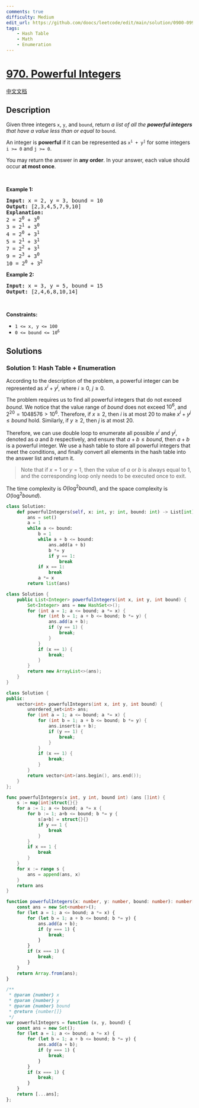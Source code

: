 ```yaml
---
comments: true
difficulty: Medium
edit_url: https://github.com/doocs/leetcode/edit/main/solution/0900-0999/0970.Powerful%20Integers/README_EN.md
tags:
    - Hash Table
    - Math
    - Enumeration
---
```


<!-- problem:start -->

# [970. Powerful Integers](https://leetcode.com/problems/powerful-integers)

[中文文档](/solution/0900-0999/0970.Powerful%20Integers/README.md)

## Description

<!-- description:start -->

<p>Given three integers <code>x</code>, <code>y</code>, and <code>bound</code>, return <em>a list of all the <strong>powerful integers</strong> that have a value less than or equal to</em> <code>bound</code>.</p>

<p>An integer is <strong>powerful</strong> if it can be represented as <code>x<sup>i</sup> + y<sup>j</sup></code> for some integers <code>i &gt;= 0</code> and <code>j &gt;= 0</code>.</p>

<p>You may return the answer in <strong>any order</strong>. In your answer, each value should occur <strong>at most once</strong>.</p>

<p>&nbsp;</p>
<p><strong class="example">Example 1:</strong></p>

<pre>
<strong>Input:</strong> x = 2, y = 3, bound = 10
<strong>Output:</strong> [2,3,4,5,7,9,10]
<strong>Explanation:</strong>
2 = 2<sup>0</sup> + 3<sup>0</sup>
3 = 2<sup>1</sup> + 3<sup>0</sup>
4 = 2<sup>0</sup> + 3<sup>1</sup>
5 = 2<sup>1</sup> + 3<sup>1</sup>
7 = 2<sup>2</sup> + 3<sup>1</sup>
9 = 2<sup>3</sup> + 3<sup>0</sup>
10 = 2<sup>0</sup> + 3<sup>2</sup>
</pre>

<p><strong class="example">Example 2:</strong></p>

<pre>
<strong>Input:</strong> x = 3, y = 5, bound = 15
<strong>Output:</strong> [2,4,6,8,10,14]
</pre>

<p>&nbsp;</p>
<p><strong>Constraints:</strong></p>

<ul>
	<li><code>1 &lt;= x, y &lt;= 100</code></li>
	<li><code>0 &lt;= bound &lt;= 10<sup>6</sup></code></li>
</ul>

<!-- description:end -->

## Solutions

<!-- solution:start -->

### Solution 1: Hash Table + Enumeration

According to the description of the problem, a powerful integer can be represented as $x^i + y^j$, where $i \geq 0$, $j \geq 0$.

The problem requires us to find all powerful integers that do not exceed $bound$. We notice that the value range of $bound$ does not exceed $10^6$, and $2^{20} = 1048576 \gt 10^6$. Therefore, if $x \geq 2$, then $i$ is at most $20$ to make $x^i + y^j \leq bound$ hold. Similarly, if $y \geq 2$, then $j$ is at most $20$.

Therefore, we can use double loop to enumerate all possible $x^i$ and $y^j$, denoted as $a$ and $b$ respectively, and ensure that $a + b \leq bound$, then $a + b$ is a powerful integer. We use a hash table to store all powerful integers that meet the conditions, and finally convert all elements in the hash table into the answer list and return it.

> Note that if $x=1$ or $y=1$, then the value of $a$ or $b$ is always equal to $1$, and the corresponding loop only needs to be executed once to exit.

The time complexity is $O(\log^2 bound)$, and the space complexity is $O(\log^2 bound)$.

<!-- tabs:start -->

```python
class Solution:
    def powerfulIntegers(self, x: int, y: int, bound: int) -> List[int]:
        ans = set()
        a = 1
        while a <= bound:
            b = 1
            while a + b <= bound:
                ans.add(a + b)
                b *= y
                if y == 1:
                    break
            if x == 1:
                break
            a *= x
        return list(ans)
```

```java
class Solution {
    public List<Integer> powerfulIntegers(int x, int y, int bound) {
        Set<Integer> ans = new HashSet<>();
        for (int a = 1; a <= bound; a *= x) {
            for (int b = 1; a + b <= bound; b *= y) {
                ans.add(a + b);
                if (y == 1) {
                    break;
                }
            }
            if (x == 1) {
                break;
            }
        }
        return new ArrayList<>(ans);
    }
}
```

```cpp
class Solution {
public:
    vector<int> powerfulIntegers(int x, int y, int bound) {
        unordered_set<int> ans;
        for (int a = 1; a <= bound; a *= x) {
            for (int b = 1; a + b <= bound; b *= y) {
                ans.insert(a + b);
                if (y == 1) {
                    break;
                }
            }
            if (x == 1) {
                break;
            }
        }
        return vector<int>(ans.begin(), ans.end());
    }
};
```

```go
func powerfulIntegers(x int, y int, bound int) (ans []int) {
	s := map[int]struct{}{}
	for a := 1; a <= bound; a *= x {
		for b := 1; a+b <= bound; b *= y {
			s[a+b] = struct{}{}
			if y == 1 {
				break
			}
		}
		if x == 1 {
			break
		}
	}
	for x := range s {
		ans = append(ans, x)
	}
	return ans
}
```

```ts
function powerfulIntegers(x: number, y: number, bound: number): number[] {
    const ans = new Set<number>();
    for (let a = 1; a <= bound; a *= x) {
        for (let b = 1; a + b <= bound; b *= y) {
            ans.add(a + b);
            if (y === 1) {
                break;
            }
        }
        if (x === 1) {
            break;
        }
    }
    return Array.from(ans);
}
```

```js
/**
 * @param {number} x
 * @param {number} y
 * @param {number} bound
 * @return {number[]}
 */
var powerfulIntegers = function (x, y, bound) {
    const ans = new Set();
    for (let a = 1; a <= bound; a *= x) {
        for (let b = 1; a + b <= bound; b *= y) {
            ans.add(a + b);
            if (y === 1) {
                break;
            }
        }
        if (x === 1) {
            break;
        }
    }
    return [...ans];
};
```

<!-- tabs:end -->

<!-- solution:end -->

<!-- problem:end -->
